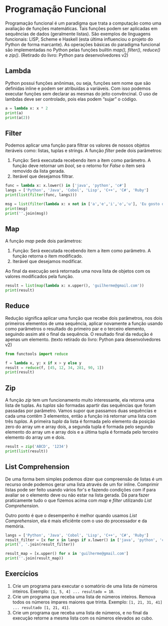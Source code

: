 # Programação Funcional

Programação funcional é um paradigma que trata a computação como uma avaliação de funções matemáticas. Tais funções podem ser aplicadas em sequências de dados (geralmente listas). São exemplos de linguagens funcionais: LISP, Scheme e Haskell (esta última influenciou o projeto do Python de forma marcante). As operações básicas do paradigma funcional são implementadas no Python pelas funções builtin *map(), filter(), reduce()* e *zip()*. (Retirado do livro: Python para desenvolvedores v2)

## Lambda

Python possui funções anônimas, ou seja, funções sem nome que são definidas inline e podem ser atribuidas a variáveis. Com isso podemos executar funções sem declarar as mesmas do jeito convêncinal. O uso de lambdas deve ser controlado, pois elas podem “sujar” o código.

```python
a = lambda x: x * 2
print(a)
print(a(2))
```

## Filter

Podemos aplicar uma função para filtrar os valores de nossos objetos iteráveis como: listas, tuplas e strings. A função *filter* pede dois parâmetros: 

1. Função: Será executada recebendo item a item como parâmetro. A função deve retornar um *bool*, se o retorno for *False* o item será removido da lista gerada. 
2. Iterável que desejamos filtrar.

```python
func = lambda x: x.lower() in ['java', 'python', 'c#']
langs = ['Python', 'Java', 'Cobol', 'Lisp', 'C++', 'C#', 'Ruby']
print(list(filter(func, langs)))

msg = list(filter(lambda x: x not in ['a','e','i','o','u'], 'Eu gosto de programar em Python.'))
print(msg)
print(''.join(msg))
```

## Map

A função *map* pede dois parâmetros:

1. Função: Será executada recebendo item a item como parâmetro. A função retorna o item modificado.
2. Iterável que desejamos modificar.

Ao final da execução será retornada uma nova lista de objetos com os valores modificados pela função.

```python
result = list(map(lambda x: x.upper(), 'guilherme@gmail.com'))
print(result)
```

## Reduce

Redução significa aplicar uma função que recebe dois parâmetros, nos dois primeiros elementos de uma sequência, aplicar novamente a função usando como parâmetros o resultado do primeiro par e o terceiro elemento, seguindo assim até o final da sequência. O resultado final da redução é apenas um elemento. (texto retirado do livro: Python para desenvolvedores v2)

```python
from functools import reduce

f = lambda x, y: x if x > y else y
result = reduce(f, [45, 12, 34, 281, 90, 1])
print(result)
```

## Zip

A função *zip* tem um funcionamento muito interessante, ela retorna uma lista de tuplas. As *tuplas* são formadas apartir das sequências que foram passadas por parâmetro. Vamos supor que passamos duas sequências e cada uma contêm 3 elementos, então a função irá retornar uma lista com três *tuplas*. A primeira *tupla* da lista é formada pelo elemento da posição zero do array um e array dois, a segunda tupla é formada pelo segundo elemento do array um e array dois e a última tupla é formada pelo terceiro elemento do array um e dois.

```python
result = zip('ABCD', '1234')
print(list(result))
```

## List Comprehension

De uma forma bem simples podemos dizer que compreensão de listas é um recurso onde podemos gerar uma lista através de um for inline. Comprimir listas pode ser feito usando vários for's e fazendo condições com if para avaliar se o elemento deve ou não estar na lista gerada. Dá para fazer praticamente tudo o que fizemos acima com *map* e *filter* utilizando *List Comprehension*.

Outro ponto é que o desempenho é melhor quando usamos *List Comprehension*, ela é mais eficiênte com o uso do processador e da memória.

```python
langs = ['Python', 'Java', 'Cobol', 'Lisp', 'C++', 'C#', 'Ruby']
result_filter = [x for x in langs if x.lower() in ['java', 'python', 'c#']]
print(', '.join(result_filter))

result_map = [x.upper() for x in 'guilherme@gmail.com']
print(''.join(result_map))
```



## Exercícios

1. Crie um programa para executar o somatório de uma lista de números inteiros. Exemplo: `[1, 5, 4] ... resultado = 10`.
2. Crie um programa que receba uma lista de números inteiros. Remova todos os números ímpares maiores que trinta. Exemplo: `[1, 21, 31, 41] ... resultado [1, 21, 41]`.
3. Crie um programa que receba uma lista de números, e no final da execução retorne a mesma lista com os números elevados ao cubo.